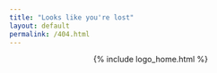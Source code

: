 ```yaml
---
title: "Looks like you're lost"
layout: default
permalink: /404.html
---
```

<header class="max-width-4 mx-auto">
<div class="clearfix">
    <!-- Dynamic site logo here -->
    {% include logo_home.html %}
</div>
</header>
